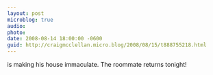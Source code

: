 ```yaml
---
layout: post
microblog: true
audio: 
photo: 
date: 2008-08-14 18:00:00 -0600
guid: http://craigmcclellan.micro.blog/2008/08/15/t888755218.html
---
```

is making his house immaculate.  The roommate returns tonight!
